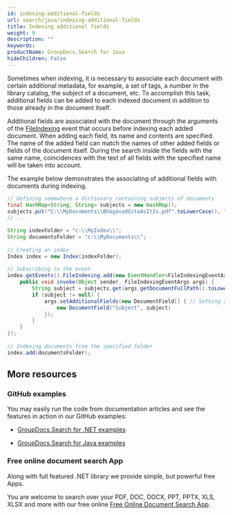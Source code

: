 ```yaml
---
id: indexing-additional-fields
url: search/java/indexing-additional-fields
title: Indexing additional fields
weight: 9
description: ""
keywords: 
productName: GroupDocs.Search for Java
hideChildren: False
---
```

Sometimes when indexing, it is necessary to associate each document with certain additional metadata, for example, a set of tags, a number in the library catalog, the subject of a document, etc. To accomplish this task, additional fields can be added to each indexed document in addition to those already in the document itself.

Additional fields are associated with the document through the arguments of the [FileIndexing](https://reference.groupdocs.com/search/java/com.groupdocs.search.events/EventHub#FileIndexing) event that occurs before indexing each added document. When adding each field, its name and contents are specified. The name of the added field can match the names of other added fields or fields of the document itself. During the search inside the fields with the same name, coincidences with the text of all fields with the specified name will be taken into account.

The example below demonstrates the associating of additional fields with documents during indexing.



```java
// Defining somewhere a dictionary containing subjects of documents
final HashMap<String, String> subjects = new HashMap();
subjects.put("C:\\MyDocuments\\BhagavadGitaAsItIs.pdf".toLowerCase(), "Spiritual");
// ...
 
String indexFolder = "c:\\MyIndex\\";
String documentsFolder = "c:\\MyDocuments\\";
 
// Creating an index
Index index = new Index(indexFolder);
 
// Subscribing to the event
index.getEvents().FileIndexing.add(new EventHandler<FileIndexingEventArgs>() {
    public void invoke(Object sender, FileIndexingEventArgs args) {
        String subject = subjects.get(args.getDocumentFullPath().toLowerCase()); // Getting a subject for the current document
        if (subject != null) {
            args.setAdditionalFields(new DocumentField[] { // Setting additional fields for the current document
                new DocumentField("Subject", subject)
            });
        }
    }
});
 
// Indexing documents from the specified folder
index.add(documentsFolder);
```

## More resources

### GitHub examples

You may easily run the code from documentation articles and see the features in action in our GitHub examples:

*   [GroupDocs.Search for .NET examples](https://github.com/groupdocs-search/GroupDocs.Search-for-.NET)
    
*   [GroupDocs.Search for Java examples](https://github.com/groupdocs-search/GroupDocs.Search-for-Java)
    

### Free online document search App

Along with full featured .NET library we provide simple, but powerful free Apps.

You are welcome to search over your PDF, DOC, DOCX, PPT, PPTX, XLS, XLSX and more with our free online [Free Online Document Search App](https://products.groupdocs.app/search).
